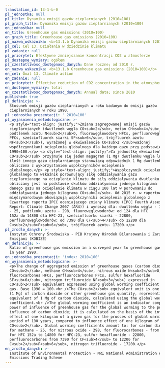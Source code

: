 ```yaml
---
translation_id: 13-1-b-0
pl_jednostka: null
pl_title: Dynamika emisji gazów cieplarnianych (2010=100)
pl_graph_title: Dynamika emisji gazów cieplarnianych (2010=100)
en_jednostka: null
en_title: Greenhouse gas emissions (2010=100)
en_graph_title: Greenhouse gas emissions (2010=100)
pl_nazwa_wskaznika: <b>13.1.b Dynamika emisji gazów cieplarnianych (2010=100)</b>
pl_cel: Cel 13. Działania w dziedzinie klimatu
pl_zadanie: null
pl_priorytet: Efektywne zmniejszanie koncentracji CO2 w atmosferze
pl_dostepne_wymiary: ogółem
pl_czestotliwosc_dostępnosc_danych: Dane roczne; od 2010 r.
en_nazwa_wskaznika: <b>13.1.b Greenhouse gas emissions (2010=100)</b>
en_cel: Goal 13. Climate action
en_zadanie: null
en_priorytet: Effective reduction of CO2 concentration in the atmosphere
en_dostepne_wymiary: total
en_czestotliwosc_dostępnosc_danych: Annual data; since 2010
published: true
pl_definicja: >-
  Stosunek emisji gazów cieplarnianych w roku badanym do emisji gazów
  cieplarnianych w roku 1990.
pl_jednostka_prezentacji: ' 2010=100'
pl_wyjasnienia_metodologiczne: >-
  <p style="text-align: justify;">Zmiana zagregowanej emisji gazów
  cieplarnianych (dwutlenek węgla CO<sub>2</sub>, metan CH<sub>4</sub>,
  podtlenek azotu N<sub>2</sub>O, fluorowęglowodory HFCs, perfluorowęglowodory
  PFCs, sześciofluorek siarki SF<sub>6</sub>, trójfluorek azotu
  NF<sub>3</sub>), wyrażonej w ekwiwalencie CO<sub>2 </sub>ważonej
  współczynnikami ocieplenia globalnego dla każdego gazu przy podstawie
  1990=100.</p> <p style="text-align: justify;">Za jednostkę ekwiwalentu
  CO<sub>2</sub> przyjmuje się jeden megagram (1 Mg) dwutlenku węgla lub
  ilość innego gazu cieplarnianego stanowiącą odpowiednik 1 Mg dwutlenku węgla,
  obliczona z wykorzystaniem współczynników ocieplenia
  globalnego.</p> <p style="text-align: justify;">Współczynnik ocieplenia
  globalnego to wskaźnik porównujący siłę oddziaływania gazu
  cieplarnianego na ocieplenie klimatu do siły oddziaływania dwutlenku węgla;
  obliczany jest na podstawie skutków oddziaływania jednego kilograma
  danego gazu na ocieplenie klimatu w ciągu 100 lat w porównaniu do
  oddziaływania jednego kilograma CO<sub>2</sub>. Od 2015 r. w raportowaniu
  międzynarodowym obowiązują współczynniki ocieplenia globalnego z
  Czwartego raportu IPCC oceniającego zmiany klimatu (IPCC Fourth Assessment
  Report: Climate Change 2007 (AR4)) i wynoszą dla: dwutlenku węgla - 1, metanu
  - 25, podtlenku azotu - 298, fluorowęglowodorów: od 124 dla HFC
  152a do 14800 dla HFC-23, sześciofluorku siarki - 22800,
  perfluorowęglowodorów: od 7390 dla CF<sub>4</sub> do 12200 dla
  C<sub>2</sub>F<sub>6</sub>, trójfluorek azotu- 17200.</p>
pl_zrodlo_danych: >-
  Instytut Ochrony Środowiska - PIB Krajowy Ośrodek Bilansowania i Zarządzania
  Emisjami (KOBIZE)
en_definicja: >-
  Ratio of greenhouse gas emission in a surveyed year to greenhouse gas emission
  in year 1990.
en_jednostka_prezentacji: 'index: 2010=100'
en_wyjasnienia_metodologiczne: >-
  <p>The change of aggregated emission of greenhouse gases (carbon dioxide
  CO<sub>2</sub>, methane CH<sub>4</sub>, nitrous oxide N<sub>2</sub>O,
  fluorocarbones HFCs, perfluorocarbones PFCs, sulfur hexafluoride
  SF<sub>6</sub>, nitrogen trifluoroide NF<sub>3</sub>) expressed in
  CO<sub>2</sub> equivalent expressed using global worming coefficient for each
  gas. Base 1990 = 100.<br />The CO<sub>2</sub> equivalent unit is one megagram
  (1 Mg) of carbon dioxide or other greenhouse gas quantity, representing the
  equivalent of 1 Mg of carbon dioxide, calculated using the global worming
  coefficient.<br />The global worming coefficient is an indicator comparing the
  power of influence of greenhouse gas for the global worming to the power of
  influence of carbon dioxide; it is calculated on the basis of the influence
  effect of one kilogram of a given gas for the procces of global warming in the
  period of 100 years, compared to influence effect of one kilogram of
  CO<sub>2</sub>. Global worming coefficients amount to: for carbon dioxide - 1,
  for methane - 25, for nitrous oxide - 298, for fluorocarbones - from 124
  for HFC 152a to 14800 for HFC-23, sulfur hexafluoride - 22800,
  perfluorocarbones from 7390 for CF<sub>4</sub> to 12200 for
  C<sub>2</sub>F<sub>6</sub>, nitrogen trifluoroide - 17200.</p>
en_zrodlo_danych: >-
  Institute of Environmental Protection - NRI National Administration of the
  Emissions Trading Scheme
---
```

